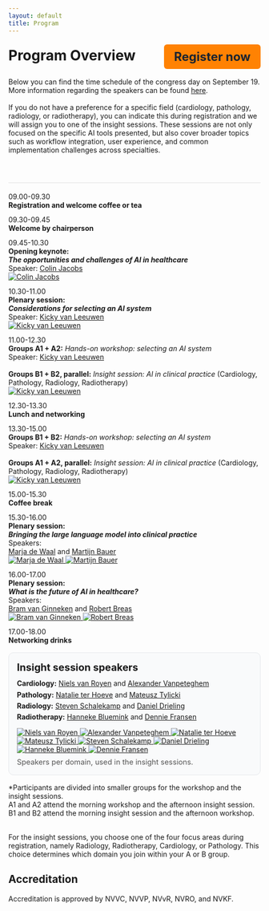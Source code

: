 ```yaml
---
layout: default
title: Program
---
```


<style>
  /* Timeline spacing tweaks */
  .program { margin-bottom: 0 !important; }
  .program .program-item { margin-bottom: 12px; }
  .program .program-item:last-child { margin-bottom: 0; }

  /* Reference card for speakers at the end */
  .speakers-card {
    background: #f9fafb;
    border: 1px solid #e5e7eb;
    border-radius: 10px;
    padding: 16px;
    margin-top: 16px;
  }
  .speakers-card h3 {
    margin: 0 0 8px 0;
    font-size: 1.25rem;
    line-height: 1.3;
  }
  .speakers-list { line-height: 1.6; }
  .speakers-caption {
    font-size: 0.92rem;
    color: #555;
    margin-top: 8px;
  }

  /* Keep a bit of spacing above the thumbnail grid inside the card */
  .speakers-card .speaker-thumb-grid { margin-top: 10px; }
</style>

<div style="display: flex; justify-content: space-between; align-items: center; flex-wrap: wrap;">
  <h1 style="margin: 0;"><strong>Program Overview</strong></h1>
  <a href="https://registratie.radboudumc.nl/166356/subscribe" target="_blank" style="
    background-color:rgb(255, 130, 3);
    color: rgb(27, 36, 48);
    padding: 10px 20px;
    text-decoration: none;
    border-radius: 6px;
    font-size: 24px;
    font-weight: bold;
    margin-top: 5px;
  ">
    Register now
  </a>
</div><br>

<div class="content">
Below you can find the time schedule of the congress day on September 19. <br>
More information regarding the speakers can be found <a href="{{ site.url }}/speakers">here</a>. <br><br>
If you do not have a preference for a specific field (cardiology, pathology, radiology, or radiotherapy), you can indicate this during registration and we will assign you to one of the insight sessions. These sessions are not only focused on the specific AI tools presented, but also cover broader topics such as workflow integration, user experience, and common implementation challenges across specialties.
</div>

<h1 style="margin-top: 3rem; border-bottom: 2px solid #eee; padding-bottom: 0.5rem;"> </h1>

<div class="program">

  <!-- Registration -->
  <div class="program-item">
    <div class="program-time">09.00-09.30</div>
    <div class="program-text"><strong>Registration and welcome coffee or tea</strong></div>
  </div>

  <!-- Chair welcome -->
  <div class="program-item">
    <div class="program-time">09.30-09.45</div>
    <div class="program-text"><strong>Welcome by chairperson</strong></div>
  </div>

  <!-- Opening keynote -->
  <div class="program-item">
    <div class="program-time">09.45-10.30</div>
    <div class="program-text">
      <strong>Opening keynote:</strong><br>
      <strong><em>The opportunities and challenges of AI in healthcare</em></strong><br>
      Speaker: <a href="{{ site.url }}/speakers#colin-jacobs" class="speaker-link">Colin Jacobs</a>
    </div>
    <div class="speaker-thumb-grid">
      <a href="{{ site.url }}/speakers#colin-jacobs">
        <img src="{{ site.url }}/assets/img/Colin_Jacobs.jpg" class="speaker-thumb" alt="Colin Jacobs">
      </a>
    </div>
  </div>

  <!-- Plenary -->
  <div class="program-item">
    <div class="program-time">10.30-11.00</div>
    <div class="program-text">
      <strong>Plenary session:</strong><br>
      <strong><em>Considerations for selecting an AI system</em></strong><br>
      Speaker: <a href="{{ site.url }}/speakers#kicky-van-leeuwen" class="speaker-link">Kicky van Leeuwen</a>
    </div>
    <div class="speaker-thumb-grid">
      <a href="{{ site.url }}/speakers#kicky-van-leeuwen">
        <img src="{{ site.url }}/assets/img/Kicky_van_Leeuwen.jpg" class="speaker-thumb" alt="Kicky van Leeuwen">
      </a>
    </div>
  </div>

  <!-- Morning parallel -->
  <div class="program-item">
    <div class="program-time">11.00-12.30</div>
    <div class="program-text">
      <strong>Groups A1 + A2:</strong> <em>Hands-on workshop: selecting an AI system</em><br>
      Speaker: <a href="{{ site.url }}/speakers#kicky-van-leeuwen" class="speaker-link">Kicky van Leeuwen</a><br><br>
      <strong>Groups B1 + B2, parallel:</strong> <em>Insight session: AI in clinical practice</em> (Cardiology, Pathology, Radiology, Radiotherapy)
    </div>
    <div class="speaker-thumb-grid">
      <a href="{{ site.url }}/speakers#kicky-van-leeuwen">
        <img src="{{ site.url }}/assets/img/Kicky_van_Leeuwen.jpg" class="speaker-thumb" alt="Kicky van Leeuwen">
      </a>
    </div>
  </div>

  <!-- Lunch -->
  <div class="program-item">
    <div class="program-time">12.30-13.30</div>
    <div class="program-text"><strong>Lunch and networking</strong></div>
  </div>

  <!-- Afternoon parallel (B first) -->
  <div class="program-item">
    <div class="program-time">13.30-15.00</div>
    <div class="program-text">
      <strong>Groups B1 + B2:</strong> <em>Hands-on workshop: selecting an AI system</em><br>
      Speaker: <a href="{{ site.url }}/speakers#kicky-van-leeuwen" class="speaker-link">Kicky van Leeuwen</a><br><br>
      <strong>Groups A1 + A2, parallel:</strong> <em>Insight session: AI in clinical practice</em> (Cardiology, Pathology, Radiology, Radiotherapy)
    </div>
    <div class="speaker-thumb-grid">
      <a href="{{ site.url }}/speakers#kicky-van-leeuwen">
        <img src="{{ site.url }}/assets/img/Kicky_van_Leeuwen.jpg" class="speaker-thumb" alt="Kicky van Leeuwen">
      </a>
    </div>
  </div>

  <!-- Coffee -->
  <div class="program-item">
    <div class="program-time">15.00-15.30</div>
    <div class="program-text"><strong>Coffee break</strong></div>
  </div>

  <!-- Plenary 3 -->
  <div class="program-item">
    <div class="program-time">15.30-16.00</div>
    <div class="program-text">
      <strong>Plenary session:</strong><br>
      <strong><em>Bringing the large language model into clinical practice</em></strong><br>
      Speakers:<br>
      <a href="{{ site.url }}/speakers#marja-de-waal" class="speaker-link">Marja de Waal</a> and 
      <a href="{{ site.url }}/speakers#martijn-bauer" class="speaker-link">Martijn Bauer</a>
    </div>
    <div class="speaker-thumb-grid">
      <a href="{{ site.url }}/speakers#marja-de-waal">
        <img src="{{ site.url }}/assets/img/Marja_de_Waal.jpg" class="speaker-thumb" alt="Marja de Waal">
      </a>
      <a href="{{ site.url }}/speakers#martijn-bauer">
        <img src="{{ site.url }}/assets/img/Martijn_Bauer1.jpg" class="speaker-thumb" alt="Martijn Bauer">
      </a>
    </div>
  </div>

  <!-- Plenary 4 -->
  <div class="program-item">
    <div class="program-time">16.00-17.00</div>
    <div class="program-text">
      <strong>Plenary session:</strong><br>
      <strong><em>What is the future of AI in healthcare?</em></strong><br>
      Speakers:<br>
      <a href="{{ site.url }}/speakers#bram-van-ginneken" class="speaker-link">Bram van Ginneken</a> and 
      <a href="{{ site.url }}/speakers#robert-breas" class="speaker-link">Robert Breas</a>
    </div>
    <div class="speaker-thumb-grid">
      <a href="{{ site.url }}/speakers#bram-van-ginneken">
        <img src="{{ site.url }}/assets/img/Bram_van_Ginneken.jpg" class="speaker-thumb" alt="Bram van Ginneken">
      </a>
      <a href="{{ site.url }}/speakers#robert-breas">
        <img src="{{ site.url }}/assets/img/Robert_Breas.jpg" class="speaker-thumb" alt="Robert Breas">
      </a>
    </div>
  </div>

  <!-- Networking drinks -->
  <div class="program-item">
    <div class="program-time">17.00-18.00</div>
    <div class="program-text"><strong>Networking drinks</strong></div>
  </div>
</div>

<!-- Reference card: Insight session speakers -->
<div class="speakers-card">
  <h3><strong>Insight session speakers</strong></h3>

  <div class="speakers-list">
    <strong>Cardiology:</strong> <a href="{{ site.url }}/speakers#niels-van-royen" class="speaker-link">Niels van Royen</a> and 
    <a href="{{ site.url }}/speakers#alexander-vanpeteghem" class="speaker-link">Alexander Vanpeteghem</a><br>
    <strong>Pathology:</strong> <a href="{{ site.url }}/speakers#natalie-ter-hoeve" class="speaker-link">Natalie ter Hoeve</a> and 
    <a href="{{ site.url }}/speakers#mateusz-tylicki" class="speaker-link">Mateusz Tylicki</a><br>
    <strong>Radiology:</strong> <a href="{{ site.url }}/speakers#steven-schalekamp" class="speaker-link">Steven Schalekamp</a> and  
    <a href="{{ site.url }}/speakers#daniel-drieling" class="speaker-link">Daniel Drieling</a><br>
    <strong>Radiotherapy:</strong> <a href="{{ site.url }}/speakers#hanneke-bluemink" class="speaker-link">Hanneke Bluemink</a> and 
    <a href="{{ site.url }}/speakers#dennie-fransen" class="speaker-link">Dennie Fransen</a>
  </div>

  <!-- Use the same thumbnail style as the rest of the page -->
  <div class="speaker-thumb-grid">
    <a href="{{ site.url }}/speakers#niels-van-royen">
      <img src="{{ site.url }}/assets/img/Niels_van_Royen.jpg" class="speaker-thumb" alt="Niels van Royen">
    </a>
    <a href="{{ site.url }}/speakers#alexander-vanpeteghem">
      <img src="{{ site.url }}/assets/img/Alexander_Vanpeteghem.png" class="speaker-thumb" alt="Alexander Vanpeteghem">
    </a>
    <a href="{{ site.url }}/speakers#natalie-ter-hoeve">
      <img src="{{ site.url }}/assets/img/Natalie_ter_Hoeve.jpg" class="speaker-thumb" alt="Natalie ter Hoeve">
    </a>
    <a href="{{ site.url }}/speakers#mateusz-tylicki">
      <img src="{{ site.url }}/assets/img/Mateusz_Tylicki.png" class="speaker-thumb" alt="Mateusz Tylicki">
    </a>
    <a href="{{ site.url }}/speakers#steven-schalekamp">
      <img src="{{ site.url }}/assets/img/Steven_Schalekamp.jpg" class="speaker-thumb" alt="Steven Schalekamp">
    </a>
    <a href="{{ site.url }}/speakers#daniel-drieling">
      <img src="{{ site.url }}/assets/img/Daniel_Drieling.jpeg" class="speaker-thumb" alt="Daniel Drieling">
    </a>
    <a href="{{ site.url }}/speakers#hanneke-bluemink">
      <img src="{{ site.url }}/assets/img/Hanneke_Bluemink.jpg" class="speaker-thumb" alt="Hanneke Bluemink">
    </a>
    <a href="{{ site.url }}/speakers#dennie-fransen">
      <img src="{{ site.url }}/assets/img/Dennie_Fransen.jpg" class="speaker-thumb" alt="Dennie Fransen">
    </a>
  </div>

  <div class="speakers-caption">
    Speakers per domain, used in the insight sessions.
  </div>
</div>

<div class="content" style="margin-top: 16px;">
  *Participants are divided into smaller groups for the workshop and the insight sessions. <br>
  A1 and A2 attend the morning workshop and the afternoon insight session. <br>
  B1 and B2 attend the morning insight session and the afternoon workshop. <br><br>

  For the insight sessions, you choose one of the four focus areas during registration, namely Radiology, Radiotherapy, Cardiology, or Pathology. This choice determines which domain you join within your A or B group.

  <h2>Accreditation</h2>
  Accreditation is approved by NVVC, NVVP, NVvR, NVRO, and NVKF.
</div>
